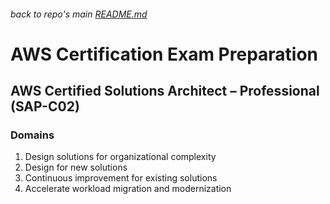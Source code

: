 ###### back to repo's main [README.md](../../README.md)
# AWS Certification Exam Preparation
## AWS Certified Solutions Architect – Professional (SAP-C02)
### Domains
1. Design solutions for organizational complexity
2. Design for new solutions
3. Continuous improvement for existing solutions
4. Accelerate workload migration and modernization
